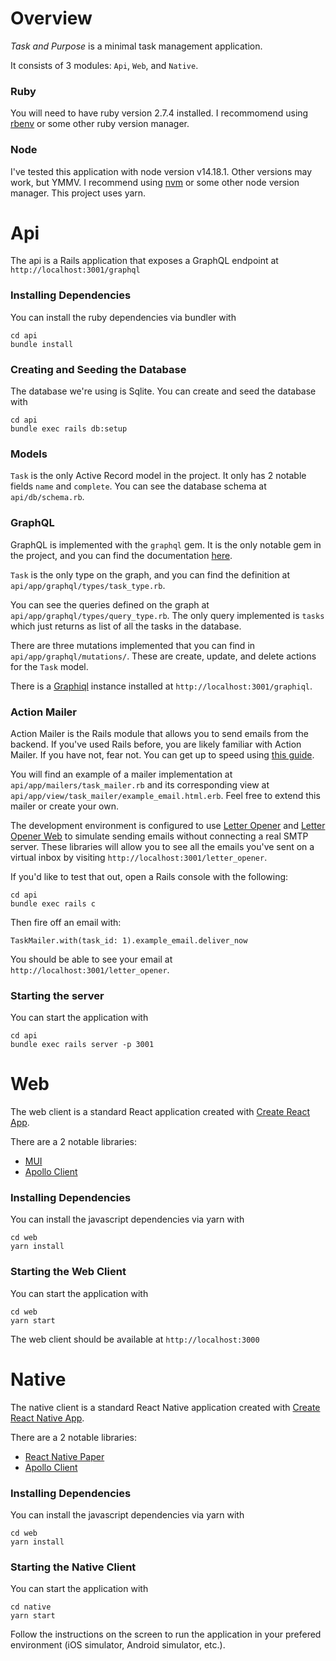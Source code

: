 
# Overview

*Task and Purpose* is a minimal task management application. 

It consists of 3 modules: `Api`, `Web`, and `Native`.
### Ruby
You will need to have ruby version 2.7.4 installed. I recommomend using [rbenv](https://github.com/rbenv/rbenv#installation) or some other ruby version manager.
### Node
I've tested this application with node version v14.18.1. Other versions may work, but YMMV. I recommend using [nvm](https://github.com/nvm-sh/nvm#installing-and-updating) or some other node version manager. This project uses yarn.

# Api
The api is a Rails application that exposes a GraphQL endpoint at `http://localhost:3001/graphql`
### Installing Dependencies
You can install the ruby dependencies via bundler with
```
cd api
bundle install
```
### Creating and Seeding the Database
The database we're using is Sqlite. You can create and seed the database with
```
cd api
bundle exec rails db:setup
```
### Models
`Task` is the only Active Record model in the project. It only has 2 notable fields `name` and `complete`. You can see the database schema at `api/db/schema.rb`.

### GraphQL
GraphQL is implemented with the `graphql` gem. It is the only notable gem in the project, and you can find the documentation [here](https://graphql-ruby.org/).

`Task` is the only type on the graph, and you can find the definition at `api/app/graphql/types/task_type.rb`.

You can see the queries defined on the graph at `api/app/graphql/types/query_type.rb`. The only query implemented is `tasks` which just returns as list of all the tasks in the database.

There are three mutations implemented that you can find in `api/app/graphql/mutations/`. These are create, update, and delete actions for the `Task` model.

There is a [Graphiql](https://github.com/graphql/graphiql/tree/main/packages/graphiql#readme) instance installed at `http://localhost:3001/graphiql`.

### Action Mailer
Action Mailer is the Rails module that allows you to send emails from the backend. If you've used Rails before, you are likely familiar with Action Mailer. If you have not, fear not. You can get up to speed using [this guide](https://guides.rubyonrails.org/action_mailer_basics.html).

You will find an example of a mailer implementation at `api/app/mailers/task_mailer.rb` and its corresponding view at `api/app/view/task_mailer/example_email.html.erb`. Feel free to extend this mailer or create your own. 

The development environment is configured to use [Letter Opener](https://github.com/ryanb/letter_opener) and [Letter Opener Web](https://github.com/fgrehm/letter_opener_web) to simulate sending emails without connecting a real SMTP server. These libraries will allow you to see all the emails you've sent on a virtual inbox by visiting `http://localhost:3001/letter_opener`.

If you'd like to test that out, open a Rails console with the following:
```
cd api
bundle exec rails c
```
Then fire off an email with:
```
TaskMailer.with(task_id: 1).example_email.deliver_now
```
You should be able to see your email at `http://localhost:3001/letter_opener`.


### Starting the server
You can start the application with
```
cd api
bundle exec rails server -p 3001
```
# Web
The web client is a standard React application created with [Create React App](https://create-react-app.dev/).

There are a 2 notable libraries:
- [MUI](https://mui.com/)
- [Apollo Client](https://www.apollographql.com/docs/react)

### Installing Dependencies
You can install the javascript dependencies via yarn with
```
cd web
yarn install
```

### Starting the Web Client
You can start the application with
```
cd web
yarn start
```
The web client should be available at `http://localhost:3000`
# Native
The native client is a standard React Native application created with [Create React Native App](https://reactnative.dev/blog/2017/03/13/introducing-create-react-native-app).

There are a 2 notable libraries:
- [React Native Paper](https://reactnativepaper.com/)
- [Apollo Client](https://www.apollographql.com/docs/react)

### Installing Dependencies
You can install the javascript dependencies via yarn with
```
cd web
yarn install
```

### Starting the Native Client
You can start the application with
```
cd native
yarn start
```
Follow the instructions on the screen to run the application in your prefered environment (iOS simulator, Android simulator, etc.).
